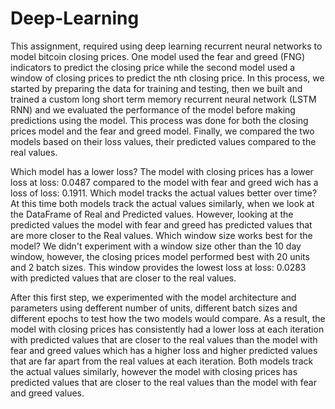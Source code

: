 # Deep-Learning
This assignment, required using deep learning recurrent neural networks to model bitcoin closing prices. One model used the fear and greed (FNG) indicators to predict the closing price while the second model used a window of closing prices to predict the nth closing price. In this process, we started by preparing the data for training and testing, then we built and trained a custom long short term memory recurrent neural network (LSTM RNN) and we evaluated the performance of the model before making predictions using the model. This process was done for both the closing prices model and the fear and greed model. Finally, we compared the two models based on their loss values, their predicted values compared to the real values. 

Which model has a lower loss?
The model with closing prices has a lower loss at loss: 0.0487 compared to the model with fear and greed wich has a loss of loss: 0.1911.
Which model tracks the actual values better over time?
At this time both models track the actual values similarly, when we look at the DataFrame of Real and Predicted values. However, looking at the predicted values the model with fear and greed has predicted values that are more closer to the Real values.
Which window size works best for the model?
We didn't experiment with a window size other than the 10 day window, however, the closing prices model performed best with 20 units and 2 batch sizes. This window provides the lowest loss at loss: 0.0283 with predicted values that are closer to the real values.
 
 After this first step, we experimented with the model architecture and parameters using defferent number of units, different batch sizes and different epochs to test how the two models would compare. As a result, the model with closing prices has consistently had a lower loss at each iteration with predicted values that are closer to the real values than the model with fear and greed values which has a higher loss and higher predicted values that are far apart from the real values at each iteration. Both models track the actual values similarly, however the model with closing prices has predicted values that are closer to the real values than the model with fear and greed values.

